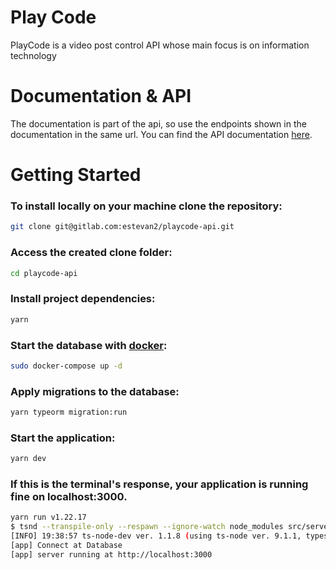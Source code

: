 # Play Code

PlayCode is a video post control API whose main focus is on information technology

# Documentation & API

The documentation is part of the api, so use the endpoints shown in the documentation in the same url.
You can find the API documentation [here](https://playcodeapi.herokuapp.com/).

# Getting Started

### To install locally on your machine clone the repository:

```bash
git clone git@gitlab.com:estevan2/playcode-api.git
```

### Access the created clone folder:

```bash
cd playcode-api
```

### Install project dependencies:

```bash
yarn
```

### Start the database with [docker](https://www.docker.com/):

```bash
sudo docker-compose up -d
```

### Apply migrations to the database:

```bash
yarn typeorm migration:run
```

### Start the application:

```bash
yarn dev
```

### If this is the terminal's response, your application is running fine on localhost:3000.

```bash
yarn run v1.22.17
$ tsnd --transpile-only --respawn --ignore-watch node_modules src/server.ts
[INFO] 19:38:57 ts-node-dev ver. 1.1.8 (using ts-node ver. 9.1.1, typescript ver. 4.5.5)
[app] Connect at Database
[app] server running at http://localhost:3000
```
